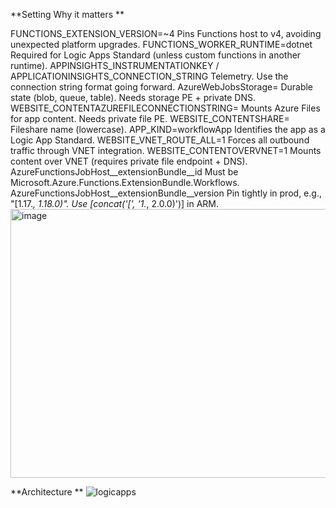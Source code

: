 **Setting	Why it matters
**

FUNCTIONS_EXTENSION_VERSION=~4	Pins Functions host to v4, avoiding unexpected platform upgrades.
FUNCTIONS_WORKER_RUNTIME=dotnet	Required for Logic Apps Standard (unless custom functions in another runtime).
APPINSIGHTS_INSTRUMENTATIONKEY / APPLICATIONINSIGHTS_CONNECTION_STRING	Telemetry. Use the connection string format going forward.
AzureWebJobsStorage=<conn string>	Durable state (blob, queue, table). Needs storage PE + private DNS.
WEBSITE_CONTENTAZUREFILECONNECTIONSTRING=<conn string>	Mounts Azure Files for app content. Needs private file PE.
WEBSITE_CONTENTSHARE=<share name>	Fileshare name (lowercase).
APP_KIND=workflowApp	Identifies the app as a Logic App Standard.
WEBSITE_VNET_ROUTE_ALL=1	Forces all outbound traffic through VNET integration.
WEBSITE_CONTENTOVERVNET=1	Mounts content over VNET (requires private file endpoint + DNS).
AzureFunctionsJobHost__extensionBundle__id	Must be Microsoft.Azure.Functions.ExtensionBundle.Workflows.
AzureFunctionsJobHost__extensionBundle__version	Pin tightly in prod, e.g., "[1.17.*, 1.18.0)". Use [concat('[', '1.*, 2.0.0)')] in ARM.
<img width="1731" height="430" alt="image" src="https://github.com/user-attachments/assets/34a16ae0-c70f-4ba0-b288-01c9fcbff2c8" />

**Architecture
**
![logicapps](https://github.com/user-attachments/assets/a2d3690a-9656-469a-aa95-23e18cdc62b4)
